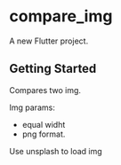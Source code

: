 # compare_img

A new Flutter project.

## Getting Started
Compares two img.

Img params: 
- equal widht
- png format.

Use unsplash to load img
